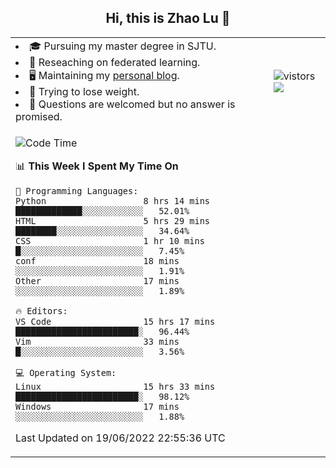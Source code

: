 <h2 align="center"> Hi, this is Zhao Lu 👋</h2>

<table style="overflow:hidden;">
    <tr> 
        <td>
            <li>🎓 Pursuing my master degree in SJTU.</li>
            <li>🌱 Reseaching on federated learning.</li>
            <li>🖥️ Maintaining my <a href="https://ifarewell.xyz">personal blog</a>.</li>
            <li>💪 Trying to lose weight.</li>
            <li>💬 Questions are welcomed but no answer is promised.</li> 
        </td>
        <td>
            <img src="https://visitor-badge.glitch.me/badge?page_id=ifarewell" alt="vistors" />
        <br>
          <img src="https://github-readme-stats.vercel.app/api?username=ifarewell&theme=graywhite&hide=prs,contribs&show_icons=true&hide_border=true&icon_color=CE1D2D&text_color=718096&bg_color=ffffff&hide_title=true" />
        </td>
    </tr>
    <tr>
        <td colspan="2">
            
<!--START_SECTION:waka-->
![Code Time](http://img.shields.io/badge/Code%20Time-208%20hrs%2013%20mins-blue)

📊 **This Week I Spent My Time On** 

```text
💬 Programming Languages: 
Python                   8 hrs 14 mins       █████████████░░░░░░░░░░░░   52.01% 
HTML                     5 hrs 29 mins       ████████░░░░░░░░░░░░░░░░░   34.64% 
CSS                      1 hr 10 mins        █░░░░░░░░░░░░░░░░░░░░░░░░   7.45% 
conf                     18 mins             ░░░░░░░░░░░░░░░░░░░░░░░░░   1.91% 
Other                    17 mins             ░░░░░░░░░░░░░░░░░░░░░░░░░   1.89%

🔥 Editors: 
VS Code                  15 hrs 17 mins      ████████████████████████░   96.44% 
Vim                      33 mins             █░░░░░░░░░░░░░░░░░░░░░░░░   3.56%

💻 Operating System: 
Linux                    15 hrs 33 mins      ████████████████████████░   98.12% 
Windows                  17 mins             ░░░░░░░░░░░░░░░░░░░░░░░░░   1.88%

```


 Last Updated on 19/06/2022 22:55:36 UTC
<!--END_SECTION:waka-->
            
</td></tr>
</table>

